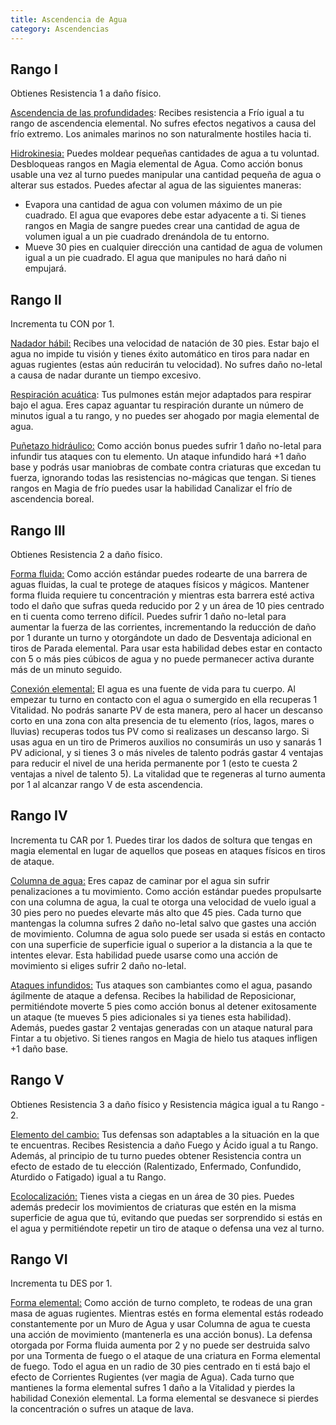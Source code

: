 ```yaml
---
title: Ascendencia de Agua
category: Ascendencias
---
```


## Rango I

Obtienes Resistencia 1 a daño físico. 

<u>Ascendencia de las profundidades</u>: Recibes resistencia a Frío igual a tu rango de ascendencia elemental. No sufres efectos negativos a causa del frío extremo. Los animales marinos no son naturalmente hostiles hacia ti.

<u>Hidrokinesia:</u> Puedes moldear pequeñas cantidades de agua a tu voluntad. Desbloqueas rangos en Magia elemental de Agua. Como acción bonus usable una vez al turno puedes manipular una cantidad pequeña de agua o alterar sus estados. Puedes afectar al agua de las siguientes maneras:

- Evapora una cantidad de agua con volumen máximo de un pie cuadrado. El agua que  evapores debe estar adyacente a ti. Si tienes rangos en Magia de sangre puedes crear una cantidad de agua de volumen igual a un pie cuadrado drenándola de tu entorno.
- Mueve 30 pies en cualquier dirección una cantidad de agua de volumen igual a un pie cuadrado. El agua que manipules no hará daño ni empujará.

## Rango II

Incrementa tu CON por 1.

<u>Nadador hábil:</u> Recibes una velocidad de natación de 30 pies. Estar bajo el agua no impide tu visión y tienes éxito automático en tiros para nadar en aguas rugientes (estas aún reducirán tu velocidad). No sufres daño no-letal a causa de nadar durante un tiempo excesivo.

<u>Respiración acuática</u>: Tus pulmones están mejor adaptados para respirar bajo el agua. Eres capaz aguantar tu respiración durante un número de minutos igual a tu rango, y no puedes ser ahogado por magia elemental de agua.

<u>Puñetazo hidráulico:</u> Como acción bonus puedes sufrir 1 daño no-letal para infundir tus ataques con tu elemento. Un ataque infundido hará +1 daño base y podrás usar maniobras de combate contra criaturas que excedan tu fuerza, ignorando todas las resistencias no-mágicas que tengan. Si tienes rangos en Magia de frío puedes usar la habilidad Canalizar el frío de ascendencia boreal.

## Rango III 

Obtienes Resistencia 2 a daño físico. 

<u>Forma fluida:</u> Como acción estándar puedes rodearte de una barrera de aguas fluidas, la cual te protege de ataques físicos y mágicos. Mantener forma fluida requiere tu concentración y mientras esta barrera esté activa todo el daño que sufras queda reducido por 2 y un área de 10 pies centrado en ti cuenta como terreno difícil. Puedes sufrir 1 daño no-letal para aumentar la fuerza de las corrientes, incrementando la reducción de daño por 1 durante un turno y otorgándote un dado de Desventaja adicional en tiros de Parada elemental. Para usar esta habilidad debes estar en contacto con 5 o más pies cúbicos de agua y no puede permanecer activa durante más de un minuto seguido. 

<u>Conexión elemental:</u> El agua es una fuente de vida para tu cuerpo. Al empezar tu turno en contacto con el agua o sumergido en ella recuperas 1 Vitalidad. No podrás sanarte PV de esta manera, pero al hacer un descanso corto en una zona con alta presencia de tu elemento (ríos, lagos, mares o lluvias) recuperas todos tus PV como si realizases un descanso largo. Si usas agua en un tiro de Primeros auxilios no consumirás un uso y sanarás 1 PV adicional, y si tienes 3 o más niveles de talento podrás gastar 4 ventajas para reducir el nivel de una herida permanente por 1 (esto te cuesta 2 ventajas a nivel de talento 5). La vitalidad que te regeneras al turno aumenta por 1 al alcanzar rango V de esta ascendencia.

## Rango IV 

Incrementa tu CAR por 1. Puedes tirar los dados de soltura que tengas en magia elemental en lugar de aquellos que poseas en ataques físicos en tiros de ataque.

<u>Columna de agua:</u> Eres capaz de caminar por el agua sin sufrir penalizaciones a tu movimiento. Como acción estándar puedes propulsarte con una columna de agua, la cual te otorga una velocidad de vuelo igual a 30 pies pero no puedes elevarte más alto que 45 pies. Cada turno que mantengas la columna sufres 2 daño no-letal salvo que gastes una acción de movimiento. Columna de agua solo puede ser usada si estás en contacto con una superficie de superficie igual o superior a la distancia a la que te intentes elevar. Esta habilidad puede usarse como una acción de movimiento si eliges sufrir 2 daño no-letal.

<u>Ataques infundidos:</u> Tus ataques son cambiantes como el agua, pasando ágilmente de ataque a defensa. Recibes la habilidad de Reposicionar, permitiéndote moverte 5 pies como acción bonus al detener exitosamente un ataque (te mueves 5 pies adicionales si ya tienes esta habilidad). Además, puedes gastar 2 ventajas generadas con un ataque natural para Fintar a tu objetivo. Si tienes rangos en Magia de hielo tus ataques infligen +1 daño base.  

## Rango V 

Obtienes Resistencia 3 a daño físico y Resistencia mágica igual a tu Rango - 2.

<u>Elemento del cambio:</u> Tus defensas son adaptables a la situación en la que te encuentras. Recibes Resistencia a daño Fuego y Ácido igual a tu Rango. Además, al principio de tu turno puedes obtener Resistencia contra un efecto de estado de tu elección (Ralentizado, Enfermado, Confundido, Aturdido o Fatigado) igual a tu Rango.

<u>Ecolocalización:</u> Tienes vista a ciegas en un área de 30 pies. Puedes además predecir los movimientos de criaturas que estén en la misma superficie de agua que tú, evitando que puedas ser sorprendido si estás en el agua y permitiéndote repetir un tiro de ataque o defensa una vez al turno.

## Rango VI

Incrementa tu DES por 1.

<u>Forma elemental:</u> Como acción de turno completo, te rodeas de una gran masa de aguas rugientes. Mientras estés en forma elemental estás rodeado constantemente por un Muro de Agua y usar Columna de agua te cuesta una acción de movimiento (mantenerla es una acción bonus). La defensa otorgada por Forma fluida aumenta por 2 y no puede ser destruida salvo por una Tormenta de fuego o el ataque de una criatura en Forma elemental de fuego. Todo el agua en un radio de 30 pies centrado en ti está bajo el efecto de Corrientes Rugientes (ver magia de Agua). Cada turno que mantienes la forma elemental sufres 1 daño a la Vitalidad y pierdes la habilidad Conexión elemental. La forma elemental se desvanece si pierdes la concentración o sufres un ataque de lava.